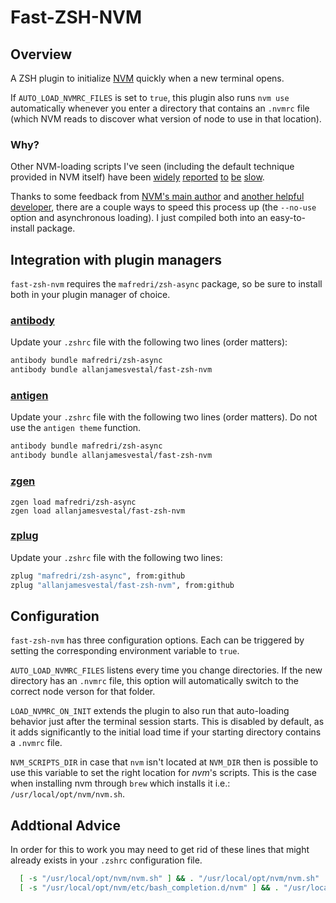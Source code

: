 # Fast-ZSH-NVM


## Overview

A ZSH plugin to initialize [NVM](https://github.com/nvm-sh/nvm) quickly when a new terminal opens.

If `AUTO_LOAD_NVMRC_FILES` is set to `true`, this plugin also runs `nvm use` automatically whenever you enter a directory that contains an `.nvmrc` file (which NVM reads to discover what version of node to use in that location).


### Why?

Other NVM-loading scripts I've seen (including the default technique provided in NVM itself) have been [widely](https://github.com/nvm-sh/nvm/issues/539) [reported](https://github.com/nvm-sh/nvm/issues/1242) [to](https://github.com/nvm-sh/nvm/issues/1721) [be](https://github.com/nvm-sh/nvm/issues/1774) [slow](https://broken-by.me/lazy-load-nvm/).

Thanks to some feedback from [NVM's main author](https://github.com/nvm-sh/nvm/issues/1242#issuecomment-249253858) and [another helpful developer](https://github.com/nvm-sh/nvm/issues/539#issuecomment-403661578), there are a couple ways to speed this process up (the `--no-use` option and asynchronous loading). I just compiled both into an easy-to-install package.


## Integration with plugin managers

`fast-zsh-nvm` requires the `mafredri/zsh-async` package, so be sure to install both in your plugin manager of choice.

### [antibody](https://github.com/getantibody/antibody)

Update your `.zshrc` file with the following two lines (order matters):

```sh
antibody bundle mafredri/zsh-async
antibody bundle allanjamesvestal/fast-zsh-nvm
```

### [antigen](https://github.com/zsh-users/antigen)

Update your `.zshrc` file with the following two lines (order matters). Do not use the `antigen theme` function.

```sh
antibody bundle mafredri/zsh-async
antibody bundle allanjamesvestal/fast-zsh-nvm
```

### [zgen](https://github.com/tarjoilija/zgen)

```
zgen load mafredri/zsh-async
zgen load allanjamesvestal/fast-zsh-nvm
```

### [zplug](https://github.com/zplug/zplug)

Update your `.zshrc` file with the following two lines:

```sh
zplug "mafredri/zsh-async", from:github
zplug "allanjamesvestal/fast-zsh-nvm", from:github
```


## Configuration

`fast-zsh-nvm` has three configuration options. Each can be triggered by setting the corresponding environment variable to `true`.

`AUTO_LOAD_NVMRC_FILES` listens every time you change directories. If the new directory has an `.nvmrc` file, this option will automatically switch to the correct node verson for that folder.

`LOAD_NVMRC_ON_INIT` extends the plugin to also run that auto-loading behavior just after the terminal session starts. This is disabled by default, as it adds significantly to the initial load time if your starting directory contains a `.nvmrc` file.

`NVM_SCRIPTS_DIR` in case that `nvm` isn't located at `NVM_DIR` then is possible to use this variable to set the right location for *nvm*'s scripts. This is the case when installing nvm through `brew` which installs it i.e.: `/usr/local/opt/nvm/nvm.sh`.


## Addtional Advice

In order for this to work you may need to get rid of these lines that might already exists in your `.zshrc` configuration file.

```sh
  [ -s "/usr/local/opt/nvm/nvm.sh" ] && . "/usr/local/opt/nvm/nvm.sh"  # This loads nvm
  [ -s "/usr/local/opt/nvm/etc/bash_completion.d/nvm" ] && . "/usr/local/opt/nvm/etc/bash_completion.d/nvm"  # This loads nvm bash_completion
```
